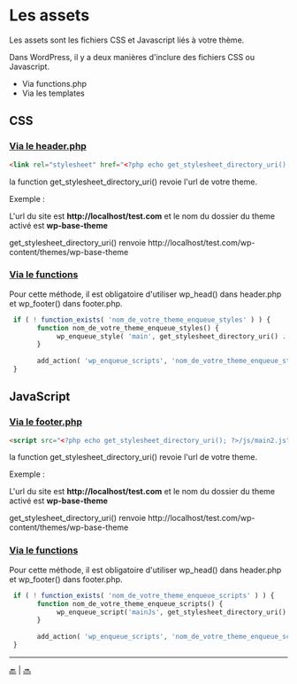 # Les assets 

Les assets sont les fichiers CSS et Javascript liés à votre thème.

Dans WordPress, il y a deux manières d'inclure des fichiers CSS ou Javascript.

- Via functions.php
- Via les templates


## CSS

### [Via le header.php](../header.php)


```html
<link rel="stylesheet" href="<?php echo get_stylesheet_directory_uri() ?>/css/main.css"> 
```

la function get_stylesheet_directory_uri() revoie l'url de votre theme.

Exemple :

L'url du site est **http://localhost/test.com** et le nom du dossier du theme activé est **wp-base-theme**

get_stylesheet_directory_uri() renvoie http://localhost/test.com/wp-content/themes/wp-base-theme


### [Via le functions](../functions.php)

Pour cette méthode, il est obligatoire d'utiliser wp_head() dans header.php et wp_footer() dans footer.php.

```php
 if ( ! function_exists( 'nom_de_votre_theme_enqueue_styles' ) ) {
       function nom_de_votre_theme_enqueue_styles() {          
            wp_enqueue_style( 'main', get_stylesheet_directory_uri() . '/css/main.css');      
       } 
            
       add_action( 'wp_enqueue_scripts', 'nom_de_votre_theme_enqueue_styles' );  
 }

```

## JavaScript

### [Via le footer.php](../footer.php)


```html
<script src="<?php echo get_stylesheet_directory_uri(); ?>/js/main2.js"></script>
```

la function get_stylesheet_directory_uri() revoie l'url de votre theme.

Exemple :

L'url du site est **http://localhost/test.com** et le nom du dossier du theme activé est **wp-base-theme**

get_stylesheet_directory_uri() renvoie http://localhost/test.com/wp-content/themes/wp-base-theme


### [Via le functions](../functions.php)

Pour cette méthode, il est obligatoire d'utiliser wp_head() dans header.php et wp_footer() dans footer.php.

```php
 if ( ! function_exists( 'nom_de_votre_theme_enqueue_scripts' ) ) {
       function nom_de_votre_theme_enqueue_scripts() {          
            wp_enqueue_script('mainJs', get_stylesheet_directory_uri().'/js/main.js', array('boostrap-js'), false, false);      
       } 
            
       add_action( 'wp_enqueue_scripts', 'nom_de_votre_theme_enqueue_scripts' );  
 }

```



---

[:back:](functions.md) | [:soon:](menu.md)